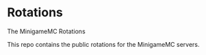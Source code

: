 # Rotations
The MinigameMC Rotations

This repo contains the public rotations for the MinigameMC servers. 
